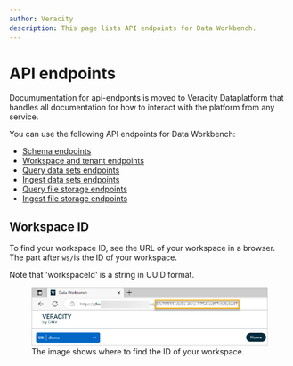 ```yaml
---
author: Veracity
description: This page lists API endpoints for Data Workbench.
---
```

# API endpoints

Documumentation for api-endponts is moved to Veracity Dataplatform that handles all documentation for how to interact with the platform from any service.

You can use the following API endpoints for Data Workbench:

* [Schema endpoints](https://developer.veracity.com/docs/section/dataplatform/schemamanagem)
* [Workspace and tenant endpoints](https://developer.veracity.com/docs/section/dataplatform/tenantmgm)
* [Query data sets endpoints](https://developer.veracity.com/docs/section/dataplatform/query/datasetquery)
* [Ingest data sets endpoints](https://developer.veracity.com/docs/section/dataplatform/storage/datasets)
* [Query file storage endpoints](https://developer.veracity.com/docs/section/dataplatform/query/filequery)
* [Ingest file storage endpoints](https://developer.veracity.com/docs/section/dataplatform/storage/files)


## Workspace ID

To find your workspace ID, see the URL of your workspace in a browser. The part after ```ws/```is the ID of your workspace.

Note that 'workspaceId' is a string in UUID format.

<figure>
	<img src="assets/workspaceid.png"/>
	<figcaption>The image shows where to find the ID of your workspace.</figcaption>
</figure>

